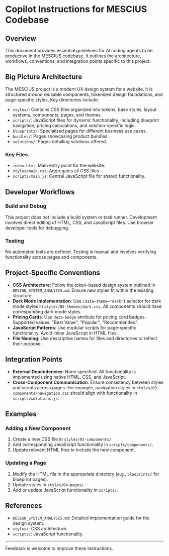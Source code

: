 # Copilot Instructions for MESCIUS Codebase

## Overview
This document provides essential guidelines for AI coding agents to be productive in the MESCIUS codebase. It outlines the architecture, workflows, conventions, and integration points specific to this project.

## Big Picture Architecture
The MESCIUS project is a modern UX design system for a website. It is structured around reusable components, tokenized design foundations, and page-specific styles. Key directories include:

- `styles/`: Contains CSS files organized into tokens, base styles, layout systems, components, pages, and themes.
- `scripts/`: JavaScript files for dynamic functionality, including blueprint navigation, pricing calculations, and solution-specific logic.
- `blueprints/`: Specialized pages for different business use cases.
- `bundles/`: Pages showcasing product bundles.
- `solutions/`: Pages detailing solutions offered.

### Key Files
- `index.html`: Main entry point for the website.
- `styles/main.css`: Aggregates all CSS files.
- `scripts/main.js`: Central JavaScript file for shared functionality.

## Developer Workflows
### Build and Debug
This project does not include a build system or task runner. Development involves direct editing of HTML, CSS, and JavaScript files. Use browser developer tools for debugging.

### Testing
No automated tests are defined. Testing is manual and involves verifying functionality across pages and components.

## Project-Specific Conventions
- **CSS Architecture**: Follow the token-based design system outlined in `DESIGN_SYSTEM_ANALYSIS.md`. Ensure new styles fit within the existing structure.
- **Dark Mode Implementation**: Use `[data-theme="dark"]` selector for dark mode styles in `styles/05-themes/dark.css`. All components should have corresponding dark mode styles.
- **Pricing Cards**: Use `data-badge` attribute for pricing card badges. Supported values: "Best Value", "Popular", "Recommended".
- **JavaScript Patterns**: Use modular scripts for page-specific functionality. Avoid inline JavaScript in HTML files.
- **File Naming**: Use descriptive names for files and directories to reflect their purpose.

## Integration Points
- **External Dependencies**: None specified. All functionality is implemented using native HTML, CSS, and JavaScript.
- **Cross-Component Communication**: Ensure consistency between styles and scripts across pages. For example, navigation styles in `styles/03-components/navigation.css` should align with functionality in `scripts/solutions.js`.

## Examples
### Adding a New Component
1. Create a new CSS file in `styles/03-components/`.
2. Add corresponding JavaScript functionality in `scripts/components/`.
3. Update relevant HTML files to include the new component.

### Updating a Page
1. Modify the HTML file in the appropriate directory (e.g., `blueprints/` for blueprint pages).
2. Update styles in `styles/04-pages/`.
3. Add or update JavaScript functionality in `scripts/`.

## References
- `DESIGN_SYSTEM_ANALYSIS.md`: Detailed implementation guide for the design system.
- `styles/`: CSS architecture.
- `scripts/`: JavaScript functionality.

---

Feedback is welcome to improve these instructions.
